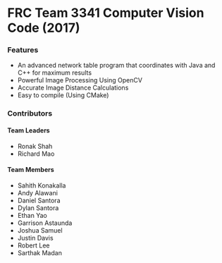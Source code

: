 # FRC Team 3341 Computer Vision Code (2017)

### Features

* An advanced network table program that coordinates with Java and C++ for maximum results
* Powerful Image Processing Using OpenCV
* Accurate Image Distance Calculations
* Easy to compile (Using CMake)

### Contributors

#### Team Leaders

* Ronak Shah
* Richard Mao

#### Team Members

* Sahith Konakalla
* Andy Alawani
* Daniel Santora
* Dylan Santora
* Ethan Yao
* Garrison Astaunda
* Joshua Samuel
* Justin Davis
* Robert Lee
* Sarthak Madan

